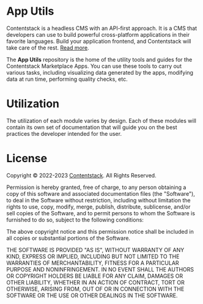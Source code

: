 # App Utils

Contentstack is a headless CMS with an API-first approach. It is a CMS that developers can use to build powerful cross-platform applications in their favorite languages. Build your application frontend, and Contentstack will take care of the rest. [Read more](https://www.contentstack.com/docs/).

The **App Utils** repository is the home of the utility tools and guides for the Contentstack Marketplace Apps. You can use these tools to carry out various tasks, including visualizing data generated by the apps, modifying data at run time, performing quality checks, etc.

# Utilization

The utilization of each module varies by design. Each of these modules will contain its own set of documentation that will guide you on the best practices the developer intended for the user.

# License

Copyright © 2022-2023 [Contentstack](https://www.contentstack.com/). All Rights Reserved.

Permission is hereby granted, free of charge, to any person obtaining a copy of this software and associated documentation files (the "Software"), to deal in the Software without restriction, including without limitation the rights to use, copy, modify, merge, publish, distribute, sublicense, and/or sell copies of the Software, and to permit persons to whom the Software is furnished to do so, subject to the following conditions:

The above copyright notice and this permission notice shall be included in all copies or substantial portions of the Software.

THE SOFTWARE IS PROVIDED "AS IS", WITHOUT WARRANTY OF ANY KIND, EXPRESS OR IMPLIED, INCLUDING BUT NOT LIMITED TO THE WARRANTIES OF MERCHANTABILITY, FITNESS FOR A PARTICULAR PURPOSE AND NONINFRINGEMENT. IN NO EVENT SHALL THE AUTHORS OR COPYRIGHT HOLDERS BE LIABLE FOR ANY CLAIM, DAMAGES OR OTHER LIABILITY, WHETHER IN AN ACTION OF CONTRACT, TORT OR OTHERWISE, ARISING FROM, OUT OF OR IN CONNECTION WITH THE SOFTWARE OR THE USE OR OTHER DEALINGS IN THE SOFTWARE.

